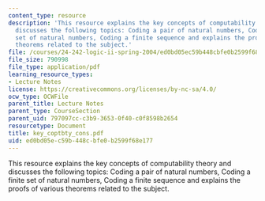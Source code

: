 ```yaml
---
content_type: resource
description: 'This resource explains the key concepts of computability theory and
  discusses the following topics: Coding a pair of natural numbers, Coding a finite
  set of natural numbers, Coding a finite sequence and explains the proofs of various
  theorems related to the subject.'
file: /courses/24-242-logic-ii-spring-2004/ed0bd05ec59b448cbfe0b2599f68e177_key_coptbty_cons.pdf
file_size: 790998
file_type: application/pdf
learning_resource_types:
- Lecture Notes
license: https://creativecommons.org/licenses/by-nc-sa/4.0/
ocw_type: OCWFile
parent_title: Lecture Notes
parent_type: CourseSection
parent_uid: 797097cc-c3b9-3653-0f40-c0f8598b2654
resourcetype: Document
title: key_coptbty_cons.pdf
uid: ed0bd05e-c59b-448c-bfe0-b2599f68e177
---
```

This resource explains the key concepts of computability theory and discusses the following topics: Coding a pair of natural numbers, Coding a finite set of natural numbers, Coding a finite sequence and explains the proofs of various theorems related to the subject.